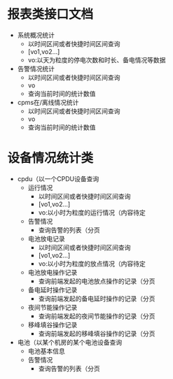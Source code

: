 # 报表类接口文档
- 系统概况统计
  - 以时间区间或者快捷时间区间查询
  - [vo1,vo2...]
  - vo:以天为粒度的停电次数和时长、备电情况等数据
- 告警情况统计
  - 以时间区间或者快捷时间区间查询
  - vo
  - 查询当前时间的统计数值
- cpms在/离线情况统计
  - 以时间区间或者快捷时间区间查询
  - vo
  - 查询当前时间的统计数值

# 设备情况统计类
- cpdu（以一个CPDU设备查询
  - 运行情况
    - 以时间区间或者快捷时间区间查询
    - [vo1,vo2...]
    - vo:以小时为粒度的运行情况（内容待定
  - 告警情况
    - 查询告警的列表（分页
  - 电池放电记录
    - 以时间区间或者快捷时间区间查询
    - [vo1,vo2...]
    - vo:以小时为粒度的放点情况（内容待定
  - 电池放电操作记录
    - 查询前端发起的电池放点操作的记录（分页
  - 备电延时操作记录
    - 查询前端发起的备电延时操作的记录（分页 
  - 夜间节能操作记录
    - 查询前端发起的夜间节能操作的记录（分页 
  - 移峰填谷操作记录
    - 查询前端发起的移峰填谷操作的记录（分页
- 电池（以某个机房的某个电池设备查询
  - 电池基本信息
  - 告警情况
    - 查询告警的列表（分页